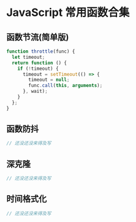 # JavaScript 常用函数合集

## 函数节流(简单版)

```js
function throttle(func) {
  let timeout;
  return function () {
    if (!timeout) {
      timeout = setTimeout(() => {
        timeout = null;
        func.call(this, arguments);
      }, wait);
    }
  };
}
```

## 函数防抖

```js
// 还没还没来得及写
```

## 深克隆

```js
// 还没还没来得及写
```

## 时间格式化

```js
// 还没还没来得及写
```
